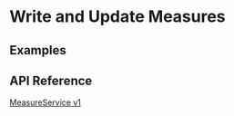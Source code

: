 # Write and Update Measures

## Examples

## API Reference

[MeasureService v1](https://github.com/apache/skywalking-banyandb/blob/main/api/proto/banyandb/measure/v1/docs.md#measureservice)
